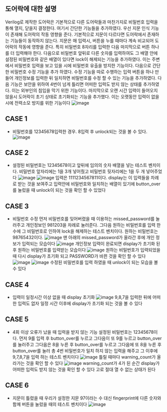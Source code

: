## 도어락에 대한 설명

Verilog로 제작한 도어락은 기본적으로 다른 도어락들과 마찬가지로 비밀번호 입력을 통해 열지, 닫을지 결정한다. 여기서 간단한 기능들을 추가하였다. 
우선 지문 인식 기능이 존재해 도어락의 작동 영향을 준다. 
기본적으로 지문이 다르다면 도어락에서 존재하는 기능들이 동작하지 않는다.
지문은 매 입력시, 버튼을 누를 때마다 계속 비교되어 도어락의 작동에 영향을 준다. 특히 비밀번호 8자리를 입력한 다음 마지막으로 버튼 하나를 더 입력해야 한다.
다음으로 비밀번호 앞뒤로 다른 숫자를 입력하여도 그 배열 안에 설정된 비밀번호와 같은 배열이 있다면 lock이 해제되는 기능을 추가하였다. 이는 주변에서 비밀번호 입력을 보고 있을 시에 비밀번호 유출을 방지한 기능이다.
다음으로 간단한 비밀번호 수정 기능을 추가 하였다. 수정 기능을 따로 수행하는 입력 버튼을 하나 만들어 개인정보를 입력한 뒤 일치하면 비밀번호를 수정 할 수 있는 기능을 추가하였다.
다음 기능은 보안을 위하여 4번이 넘게 틀리면 어떠한 입력도 받지 않는 상태를 추가하였다. 이는 외부인의 침입을 막기 위한 기능이다.
마지막으로 오랜 시간 입력이 들어오지 않을시 도어락이 초기 상태로 초기화되는 기능을 추가했다. 이는 오랫동안 입력이 없을 시에 전력소모 방지를 위한 기능이다
![image](https://github.com/user-attachments/assets/25a2aba6-b821-490d-97d1-211f4836eca0)

## CASE 1
 - 비밀번호를 12345678입력한 경우. 8입력 후 unlock되는 것을 볼 수 있다.
   ![image](https://github.com/user-attachments/assets/192173bd-4b2c-47c6-93d8-969a07f1abfe)
## CASE 2
 - 설정된 비밀번호는 12345678이고 앞뒤에 임의의 숫자 배열을 넣는 테스트 벤치이다. 비밀번호 앞자리에는 1을 3개 넣어줬고 비밀번호 뒷자리에는 1을 두 개 넣어주었다
![image](https://github.com/user-attachments/assets/9894bdc7-ad18-48c2-b93b-825f0812148b)
![image](https://github.com/user-attachments/assets/75300269-3838-4073-ab48-10607ab3b5b7)
입력은 1111234567811이다. display는 이 입력들을 차례로 받는 것을 보여주고 입력안에 비밀번호와 일치하는 배열이 있기에 button_over를 눌렀을 때 unlock이 되는 것을 확인 할 수 있었다

## CASE 3
 - 비밀번호 수정
먼저 비밀번호를 잊어버렸을 때 이용하는 missed_password를 눌러주고 개인정보인 981203을 차례로 눌러준다. 그다음 원하는 비밀번호를 입력 한 수에 그 비밀번호로 인하여 lock을 해제하는 테스트 벤치이다.
원하는 비밀번호는 98765432이다.
![image](https://github.com/user-attachments/assets/1f3c7b36-5b93-404f-a9bf-fd0ce7c604b1)
맨 아래의 missed_password가 올라간 후에 개인 정보가 입력되는 모습이다
![image](https://github.com/user-attachments/assets/61fa22f4-956a-4ed3-98aa-9c9f2c9c7a74)
개인정보 입력이 완료되면 display가 초기화 된 후 원하는 비밀번호를 입력받는 모습이다
![image](https://github.com/user-attachments/assets/7f29b6d6-19c2-4f83-970c-fe5d375ff8d1)
원하는 비밀번호가 입력되었을 때 다시 display가 초기화 되고 PASSWORD가 바뀐 것을 확인 할 수 있다
![image](https://github.com/user-attachments/assets/64d4b892-840a-4753-b4ee-475b26b90dba)
![image](https://github.com/user-attachments/assets/64633e6b-7720-404b-8de0-3c5dfa5ec18a)
수정된 비밀번호를 입력 하였을 때 unlock이 되는 모습을 볼 수 있다

## CASE 4
 - 입력이 일정시간 이상 없을 때 display 초기화
![image](https://github.com/user-attachments/assets/aefbda7a-e249-4dfd-add6-c865dff3000e)
9,8,7을 입력한 뒤에 어떠한 입력도 없자 일정 시간 이후에 display가 초기화 되는 것을 볼 
수 있다

## CASE 5
 - 4회 이상 오류가 났을 때 입력을 받지 않는 기능
설정된 비밀번호는 12345678이다. 먼저 9를 입력 후 button_over를 누르고 그다음이 또 9를 누르고 button_over를 눌러주고 그다음은 8을 누른 후 button_over를 누르고
그다음에 또 8을 누른 후 button_over를 눌러 총 4번 비밀번호가 일치 하지 않는 입력을 해주고 그 이후에 9,7,8,7을 입력 하는 테스트 벤치이다
![image](https://github.com/user-attachments/assets/6e6535b3-68d0-4831-9dd3-906041647824)
틀릴 때마다 warning_count가 올라가는 것을 확인 할 수 있다
![image](https://github.com/user-attachments/assets/49a82f4d-4f2d-4c3e-a21b-956a2889f75a)
 warning_count가 4가 된 순간 display가 어떠한 입력도 받지 않는 것을 확인 할 수 있다 고로 절대 열 수 없는 상태가 된다

## CASE 6
 - 지문이 틀렸을 때
우리가 설정한 지문 97이라는 수 대신 fingerprint에 다른 숫자와 함께 버튼을 눌렀을 때의 테스트 벤치이다
![image](https://github.com/user-attachments/assets/ebc09279-48b9-4bfe-95cf-5eb89b8ec1b9)
